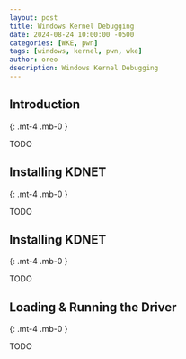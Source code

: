 ```yaml
---
layout: post
title: Windows Kernel Debugging
date: 2024-08-24 10:00:00 -0500
categories: [WKE, pwn]
tags: [windows, kernel, pwn, wke]
author: oreo
dsecription: Windows Kernel Debugging
---
```


## Introduction
{: .mt-4 .mb-0 }

TODO

## Installing KDNET
{: .mt-4 .mb-0 }

TODO

## Installing KDNET
{: .mt-4 .mb-0 }

TODO

## Loading & Running the Driver
{: .mt-4 .mb-0 }

TODO
